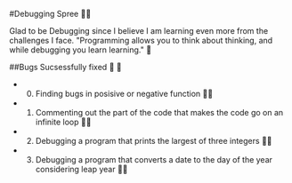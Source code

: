 #Debugging Spree :man_technologist:

Glad to be Debugging since I believe I am learning even more from the challenges I face. 
"Programming allows you to think about thinking, and while debugging you learn learning." :100:

##Bugs Sucsessfully fixed :star_struck: :partying_face:

- 0. Finding bugs in posisive or negative function :man_technologist:

- 1. Commenting out the part of the code that makes the code go on an infinite loop :man_technologist:

- 2. Debugging a program that prints the largest of three integers :man_technologist:

- 3. Debugging a program that converts a date to the day of the year considering leap year :man_technologist:
